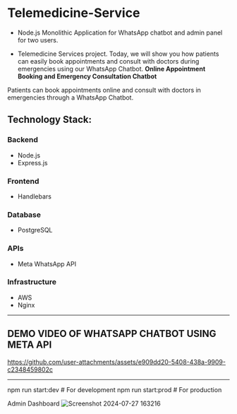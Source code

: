 
# Telemedicine-Service

- Node.js Monolithic Application for WhatsApp chatbot and admin panel for two users.

- Telemedicine Services project. Today, we will show you how patients can easily book appointments and consult with doctors during emergencies using our WhatsApp Chatbot.
**Online Appointment Booking and Emergency Consultation Chatbot**

Patients can book appointments online and consult with doctors in emergencies through a WhatsApp Chatbot.

## Technology Stack:

### Backend
- Node.js
- Express.js

### Frontend
- Handlebars

### Database
- PostgreSQL

### APIs
- Meta WhatsApp API

### Infrastructure
- AWS
- Nginx

---
## DEMO VIDEO OF WHATSAPP CHATBOT USING META API

https://github.com/user-attachments/assets/e909dd20-5408-438a-9909-c2348459802c

---


npm run start:dev   # For development
npm run start:prod  # For production




Admin Dashboard
![Screenshot 2024-07-27 163216](https://github.com/user-attachments/assets/bc310405-3025-4003-871b-176bbfb3bef9)

